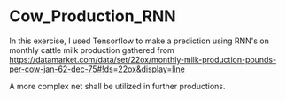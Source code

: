 # Cow_Production_RNN
In this exercise, I used Tensorflow to make a prediction using RNN's on monthly cattle milk production gathered from 
https://datamarket.com/data/set/22ox/monthly-milk-production-pounds-per-cow-jan-62-dec-75#!ds=22ox&display=line

A more complex net shall be utilized in further productions. 
